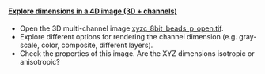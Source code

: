 <h4 id="xyzc"><a href="#xyzc">Explore dimensions in a 4D image (3D + channels)</a></h4>

  - Open the 3D multi-channel image [xyzc_8bit_beads_p_open.tif](https://github.com/NEUBIAS/training-resources/raw/master/image_data/xyzc_8bit_beads_p_open.tif).
  - Explore different options for rendering the channel dimension (e.g. gray-scale, color, composite, different layers).
  - Check the properties of this image. Are the XYZ dimensions isotropic or anisotropic?
